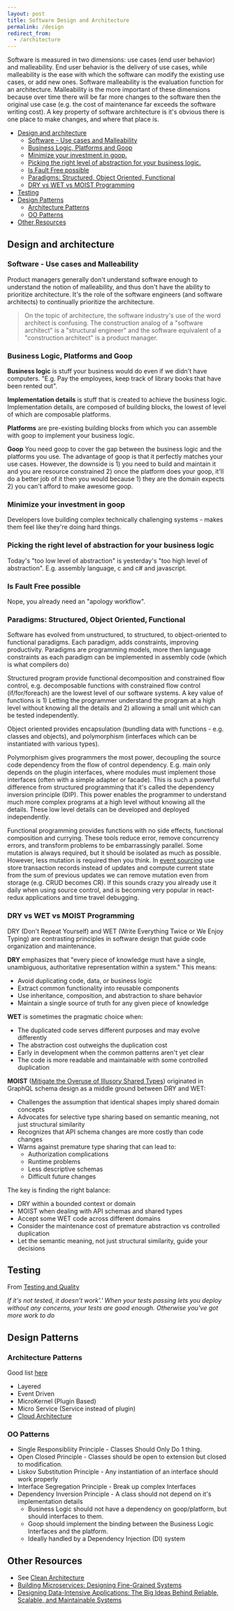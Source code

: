 ```yaml
---
layout: post
title: Software Design and Architecture
permalink: /design
redirect_from:
  - /architecture
---
```


Software is measured in two dimensions: use cases (end user behavior) and malleability. End user behavior is the delivery of use cases, while malleability is the ease with which the software can modify the existing use cases, or add new ones. Software malleability is the evaluation function for an architecture. Malleability is the more important of these dimensions because over time there will be far more changes to the software then the original use case (e.g. the cost of maintenance far exceeds the software writing cost). A key property of software architecture is it's obvious there is one place to make changes, and where that place is.

<!-- prettier-ignore-start -->
<!-- vim-markdown-toc-start -->

- [Design and architecture](#design-and-architecture)
    - [Software - Use cases and Malleability](#software---use-cases-and-malleability)
    - [Business Logic, Platforms and Goop](#business-logic-platforms-and-goop)
    - [Minimize your investment in goop.](#minimize-your-investment-in-goop)
    - [Picking the right level of abstraction for your business logic.](#picking-the-right-level-of-abstraction-for-your-business-logic)
    - [Is Fault Free possible](#is-fault-free-possible)
    - [Paradigms: Structured, Object Oriented, Functional](#paradigms-structured-object-oriented-functional)
    - [DRY vs WET vs MOIST Programming](#dry-vs-wet-vs-moist-programming)
- [Testing](#testing)
- [Design Patterns](#design-patterns)
    - [Architecture Patterns](#architecture-patterns)
    - [OO Patterns](#oo-patterns)
- [Other Resources](#other-resources)

<!-- vim-markdown-toc-end -->
<!-- prettier-ignore-end -->

## Design and architecture

### Software - Use cases and Malleability

Product managers generally don't understand software enough to understand the notion of malleability, and thus don't have the ability to prioritize architecture. It's the role of the software engineers (and software architects) to continually prioritize the architecture.

> On the topic of architecture, the software industry's use of the word architect is confusing. The construction analog of a "software architect" is a "structural engineer" and the software equivalent of a "construction architect" is a product manager.

### Business Logic, Platforms and Goop

**Business logic** is stuff your business would do even if we didn't have computers. "E.g. Pay the employees, keep track of library books that have been rented out".

**Implementation details** is stuff that is created to achieve the business logic. Implementation details, are composed of building blocks, the lowest of level of which are composable platforms.

**Platforms** are pre-existing building blocks from which you can assemble with goop to implement your business logic.

**Goop** You need goop to cover the gap between the business logic and the platforms you use. The advantage of goop is that it perfectly matches your use cases. However, the downside is 1) you need to build and maintain it and you are resource constrained 2) once the platform does your goop, it'll do a better job of it then you would because 1) they are the domain expects 2) you can't afford to make awesome goop.

### Minimize your investment in goop

Developers love building complex technically challenging systems - makes them feel like they're doing hard things.

### Picking the right level of abstraction for your business logic

Today's "too low level of abstraction" is yesterday's "too high level of abstraction". E.g. assembly language, c and c# and javascript.

### Is Fault Free possible

Nope, you already need an "apology workflow".

### Paradigms: Structured, Object Oriented, Functional

Software has evolved from unstructured, to structured, to object-oriented to functional paradigms. Each paradigm, adds constraints, improving productivity. Paradigms are programming models, more then language constraints as each paradigm can be implemented in assembly code (which is what compilers do)

Structured program provide functional decomposition and constrained flow control, e.g. decomposable functions with constrained flow control (if/for/foreach) are the lowest level of our software systems. A key value of functions is 1) Letting the programmer understand the program at a high level without knowing all the details and 2) allowing a small unit which can be tested independently.

Object oriented provides encapsulation (bundling data with functions - e.g. classes and objects), and polymorphism (interfaces which can be instantiated with various types).

Polymorphism gives programmers the most power, decoupling the source code dependency from the flow of control dependency. E.g. main only depends on the plugin interfaces, where modules must implement those interfaces (often with a simple adapter or facade). This is such a powerful difference from structured programming that it's called the dependency inversion principle (DIP). This power enables the programmer to understand much more complex programs at a high level without knowing all the details. These low level details can be developed and deployed independently.

Functional programming provides functions with no side effects, functional composition and currying. These tools reduce error, remove concurrency errors, and transform problems to be embarrassingly parallel. Some mutation is always required, but it should be isolated as much as possible. However, less mutation is required then you think. In [event sourcing](https://docs.microsoft.com/en-us/azure/architecture/patterns/event-sourcing) use store transaction records instead of updates and compute current state from the sum of previous updates we can remove mutation even from storage (e.g. CRUD becomes CR). If this sounds crazy you already use it daily when using source control, and is becoming very popular in react-redux applications and time travel debugging.

### DRY vs WET vs MOIST Programming

DRY (Don't Repeat Yourself) and WET (Write Everything Twice or We Enjoy Typing) are contrasting principles in software design that guide code organization and maintenance.

**DRY** emphasizes that "every piece of knowledge must have a single, unambiguous, authoritative representation within a system." This means:

- Avoid duplicating code, data, or business logic
- Extract common functionality into reusable components
- Use inheritance, composition, and abstraction to share behavior
- Maintain a single source of truth for any given piece of knowledge

**WET** is sometimes the pragmatic choice when:

- The duplicated code serves different purposes and may evolve differently
- The abstraction cost outweighs the duplication cost
- Early in development when the common patterns aren't yet clear
- The code is more readable and maintainable with some controlled duplication

**MOIST** ([Mitigate the Overuse of Illusory Shared Types](https://gist.github.com/idvorkin/137e47499b21b25e20ce590f1e5efc27)) originated in GraphQL schema design as a middle ground between DRY and WET:

- Challenges the assumption that identical shapes imply shared domain concepts
- Advocates for selective type sharing based on semantic meaning, not just structural similarity
- Recognizes that API schema changes are more costly than code changes
- Warns against premature type sharing that can lead to:
  - Authorization complications
  - Runtime problems
  - Less descriptive schemas
  - Difficult future changes

The key is finding the right balance:

- DRY within a bounded context or domain
- MOIST when dealing with API schemas and shared types
- Accept some WET code across different domains
- Consider the maintenance cost of premature abstraction vs controlled duplication
- Let the semantic meaning, not just structural similarity, guide your decisions

## Testing

From [Testing and Quality](/testing)

_If it's not tested, it doesn't work'.' When your tests passing lets you deploy without any concerns, your tests are good enough. Otherwise you've got more work to do_

## Design Patterns

### Architecture Patterns

Good list [here](https://orkhanscience.medium.com/software-architecture-patterns-5-mins-read-e9e3c8eb47d2)

- Layered
- Event Driven
- MicroKernel (Plugin Based)
- Micro Service (Service instead of plugin)
- [Cloud Architecture](/td/cloud-first-applications)

### OO Patterns

- Single Responsibliity Principle - Classes Should Only Do 1 thing.
- Open Closed Principle - Classes should be open to extension but closed to modification.
- Liskov Substitution Principle - Any instantiation of an interface should work properly
- Interface Segregation Principle - Break up complex Interfaces
- Dependency Inversion Principle - A class should not depend on it's implementation details
  - Business Logic should not have a dependency on goop/platform, but should interfaces to them.
  - Goop should implement the binding between the Business Logic Interfaces and the platform.
  - Ideally handled by a Dependency Injection (DI) system

## Other Resources

- See [Clean Architecture](/d/2017-11-04-clean-architecture)
- [Building Microservices: Designing Fine-Grained Systems](https://www.amazon.com/Building-Microservices-Designing-Fine-Grained-Systems/dp/1491950358)
- [Designing Data-Intensive Applications: The Big Ideas Behind Reliable, Scalable, and Maintainable Systems](https://www.amazon.com/Designing-Data-Intensive-Applications-Reliable-Maintainable/dp/1449373321/ref=pd_lpo_sbs_14_t_0?_encoding=UTF8&psc=1&refRID=AZ1QGMVFB2K45MWY14X0)
